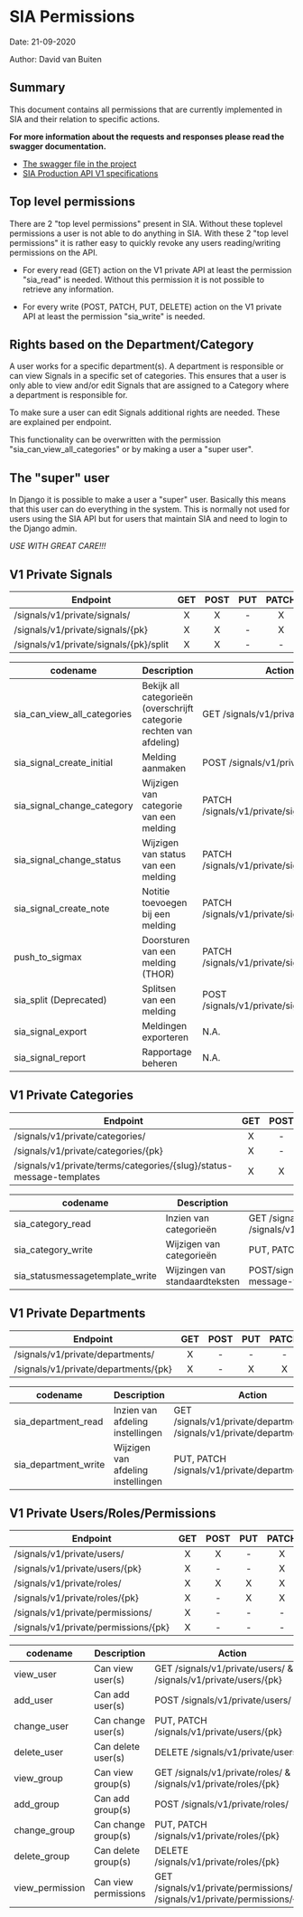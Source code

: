# SIA Permissions

Date: 21-09-2020

Author: David van Buiten

## Summary

This document contains all permissions that are currently implemented in SIA and their relation to
specific actions.

**For more information about the requests and responses please read the swagger documentation.**
* [The swagger file in the project](../api/app/signals/apps/api/templates/api/swagger/openapi.yaml)
* [SIA Production API V1 specifications](https://api.data.amsterdam.nl/api/swagger/?url=/signals/swagger/openapi.yaml)


## Top level permissions

There are 2 "top level permissions" present in SIA. Without these toplevel permissions a user is not
able to do anything in SIA. With these 2 "top level permissions" it is rather easy to quickly revoke
any users reading/writing permissions on the API.

- For every read (GET) action on the V1 private API at least the permission "sia_read" is needed. 
Without this permission it is not possible to retrieve any information.

- For every write (POST, PATCH, PUT, DELETE) action on the V1 private API at least the permission 
"sia_write" is needed.

## Rights based on the Department/Category

A user works for a specific department(s). A department is responsible or can view Signals in a 
specific set of categories. This ensures that a user is only able to view and/or edit Signals that 
are assigned to a Category where a department is responsible for.

To make sure a user can edit Signals additional rights are needed. These are explained per endpoint.

This functionality can be overwritten with the permission "sia_can_view_all_categories" or by making
a user a "super user".

## The "super" user

In Django it is possible to make a user a "super" user. Basically this means that this user can do
everything in the system. This is normally not used for users using the SIA API but for users that
maintain SIA and need to login to the Django admin. 

*USE WITH GREAT CARE!!!*

## V1 Private Signals

| Endpoint                               | GET | POST | PUT | PATCH | DELETE | HEAD | OPTIONS |
|----------------------------------------|:---:|:----:|:---:|:-----:|:------:|:----:|:-------:|
| /signals/v1/private/signals/           | X   | X    | -   | X     | -      | X    | X       |
| /signals/v1/private/signals/{pk}       | X   | X    | -   | X     | -      | X    | X       |
| /signals/v1/private/signals/{pk}/split | X   | X    | -   | -     | -      | X    | X       |

| codename                        | Description                                                          | Action                                      |
|---------------------------------|----------------------------------------------------------------------|---------------------------------------------|
| sia_can_view_all_categories     | Bekijk all categorieën (overschrijft categorie rechten van afdeling) | GET /signals/v1/private/signals/            |
| sia_signal_create_initial       | Melding aanmaken                                                     | POST /signals/v1/private/signals/           |
| sia_signal_change_category      | Wijzigen van categorie van een melding                               | PATCH /signals/v1/private/signals/{pk}      |
| sia_signal_change_status        | Wijzigen van status van een melding                                  | PATCH /signals/v1/private/signals/{pk}      |
| sia_signal_create_note          | Notitie toevoegen bij een melding                                    | PATCH /signals/v1/private/signals/{pk}      |
| push_to_sigmax                  | Doorsturen van een melding (THOR)                                    | PATCH /signals/v1/private/signals/{pk}      |
| sia_split (Deprecated)          | Splitsen van een melding                                             | POST /signals/v1/private/signals/{pk}/split |
| sia_signal_export               | Meldingen exporteren                                                 | N.A.                                        |
| sia_signal_report               | Rapportage beheren                                                   | N.A.                                        |

## V1 Private Categories

| Endpoint                                                             | GET | POST | PUT | PATCH | DELETE | HEAD | OPTIONS |
|----------------------------------------------------------------------|:---:|:----:|:---:|:-----:|:------:|:----:|:-------:|
| /signals/v1/private/categories/                                      | X   | -    | -   | -     | -      | X    | X       |
| /signals/v1/private/categories/{pk}                                  | X   | -    | X   | X     | -      | X    | X       |
| /signals/v1/private/terms/categories/{slug}/status-message-templates | X   | X    | -   | -     | -      | X    | X       |

| codename                        | Description                        | Action                                                                    |
|---------------------------------|------------------------------------|---------------------------------------------------------------------------|
| sia_category_read               | Inzien van categorieën             | GET /signals/v1/private/categories/ & /signals/v1/private/categories/{pk} |
| sia_category_write              | Wijzigen van categorieën           | PUT, PATCH /signals/v1/private/categories/{pk}                            |
| sia_statusmessagetemplate_write | Wijzingen van standaardteksten     | POST/signals/v1/private/terms/categories/{slug}/status-message-templates  |

## V1 Private Departments

| Endpoint                             | GET | POST | PUT | PATCH | DELETE | HEAD | OPTIONS |
|--------------------------------------|:---:|:----:|:---:|:-----:|:------:|:----:|:-------:|
| /signals/v1/private/departments/     | X   | -    | -   | -     | -      | X    | X       |
| /signals/v1/private/departments/{pk} | X   | -    | X   | X     | -      | X    | X       |

| codename                        | Description                        | Action                                                                      |
|---------------------------------|------------------------------------|-----------------------------------------------------------------------------|
| sia_department_read             | Inzien van afdeling instellingen   | GET /signals/v1/private/departments/ & /signals/v1/private/departments/{pk} |
| sia_department_write            | Wijzigen van afdeling instellingen | PUT, PATCH /signals/v1/private/departments/{pk}                             |

## V1 Private Users/Roles/Permissions

| Endpoint                             | GET | POST | PUT | PATCH | DELETE | HEAD | OPTIONS |
|--------------------------------------|:---:|:----:|:---:|:-----:|:------:|:----:|:-------:|
| /signals/v1/private/users/           | X   | X    | -   | X     | -      | X    | X       |
| /signals/v1/private/users/{pk}       | X   | -    | -   | X     | -      | X    | X       |
| /signals/v1/private/roles/           | X   | X    | X   | X     | X      | X    | X       |
| /signals/v1/private/roles/{pk}       | X   | -    | X   | X     | X      | X    | X       |
| /signals/v1/private/permissions/     | X   | -    | -   | -     | -      | X    | X       |
| /signals/v1/private/permissions/{pk} | X   | -    | -   | -     | -      | X    | X       |

| codename        | Description              | Action                                                                      |
|-----------------|--------------------------|-----------------------------------------------------------------------------|
| view_user       | Can view user(s)         | GET /signals/v1/private/users/ & /signals/v1/private/users/{pk}             |
| add_user        | Can add user(s)          | POST /signals/v1/private/users/                                             |
| change_user     | Can change user(s)       | PUT, PATCH /signals/v1/private/users/{pk}                                   |
| delete_user     | Can delete user(s)       | DELETE /signals/v1/private/users/                                           |
| view_group      | Can view group(s)        | GET /signals/v1/private/roles/ & /signals/v1/private/roles/{pk}             |
| add_group       | Can add group(s)         | POST /signals/v1/private/roles/                                             |
| change_group    | Can change group(s)      | PUT, PATCH /signals/v1/private/roles/{pk}                                   |
| delete_group    | Can delete group(s)      | DELETE /signals/v1/private/roles/{pk}                                       |
| view_permission | Can view permissions     | GET /signals/v1/private/permissions/ & /signals/v1/private/permissions/{pk} |
